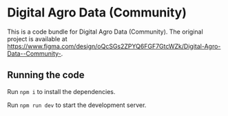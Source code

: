 
  # Digital Agro Data (Community)

  This is a code bundle for Digital Agro Data (Community). The original project is available at https://www.figma.com/design/oQcSGs2ZPYQ6FGF7GtcWZk/Digital-Agro-Data--Community-.

  ## Running the code

  Run `npm i` to install the dependencies.

  Run `npm run dev` to start the development server.
  